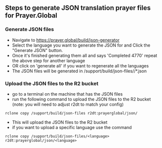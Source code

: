 ## Steps to generate JSON translation prayer files for Prayer.Global

### Generate JSON files
* Navigate to https://prayer.global/build/json-generator
* Select the language you want to generate the JSON for and Click the "Generate JSON" button.
* Once it's finished generating them all and says 'Completed 4770' repeat the above step for another language
* OR click on 'generate all' if you want to regenerate all the languages
* The JSON files will be generated in /support/build/json-files/<language>/*.json

### Upload the JSON files to the R2 bucket
* go to a terminal on the machine that has the JSON files
* run the following command to upload the JSON files to the R2 bucket (note: you will need to adjust r2dt to match your config)
```
rclone copy /support/build/json-files r2dt:prayerglobal/json/
```
* This will upload the JSON files to the R2 bucket
* if you want to upload a specific language use the command
```
rclone copy /support/build/json-files/<language> r2dt:prayerglobal/json/<language>
